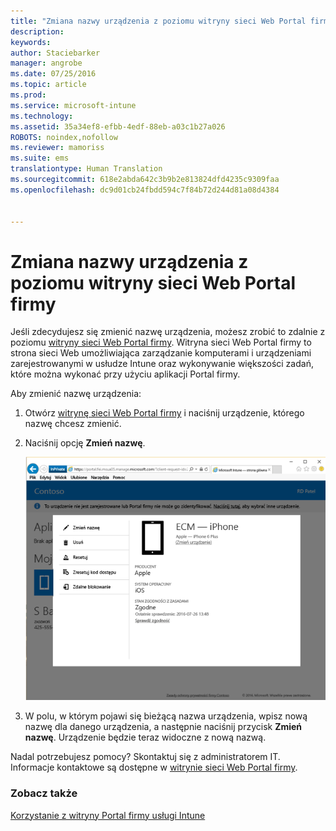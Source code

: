 ```yaml
---
title: "Zmiana nazwy urządzenia z poziomu witryny sieci Web Portal firmy | Microsoft Intune"
description: 
keywords: 
author: Staciebarker
manager: angrobe
ms.date: 07/25/2016
ms.topic: article
ms.prod: 
ms.service: microsoft-intune
ms.technology: 
ms.assetid: 35a34ef8-efbb-4edf-88eb-a03c1b27a026
ROBOTS: noindex,nofollow
ms.reviewer: mamoriss
ms.suite: ems
translationtype: Human Translation
ms.sourcegitcommit: 618e2abda642c3b9b2e813824dfd4235c9309faa
ms.openlocfilehash: dc9d01cb24fbdd594c7f84b72d244d81a08d4384


---
```



# Zmiana nazwy urządzenia z poziomu witryny sieci Web Portal firmy

Jeśli zdecydujesz się zmienić nazwę urządzenia, możesz zrobić to zdalnie z poziomu [witryny sieci Web Portal firmy](http://portal.manage.microsoft.com). Witryna sieci Web Portal firmy to strona sieci Web umożliwiająca zarządzanie komputerami i urządzeniami zarejestrowanymi w usłudze Intune oraz wykonywanie większości zadań, które można wykonać przy użyciu aplikacji Portal firmy.

Aby zmienić nazwę urządzenia:

1.  Otwórz [witrynę sieci Web Portal firmy](http://portal.manage.microsoft.com) i naciśnij urządzenie, którego nazwę chcesz zmienić.

2.  Naciśnij opcję **Zmień nazwę**.

    ![rename-device-option-on-company-portal-website](./media/iwp-screen-with-all-options.png)

3.  W polu, w którym pojawi się bieżącą nazwa urządzenia, wpisz nową nazwę dla danego urządzenia, a następnie naciśnij przycisk **Zmień nazwę**. Urządzenie będzie teraz widoczne z nową nazwą.

Nadal potrzebujesz pomocy? Skontaktuj się z administratorem IT. Informacje kontaktowe są dostępne w [witrynie sieci Web Portal firmy](http://portal.manage.microsoft.com).

### Zobacz także
[Korzystanie z witryny Portal firmy usługi Intune](using-the-intune-company-portal-website.md)



<!--HONumber=Jul16_HO4-->


